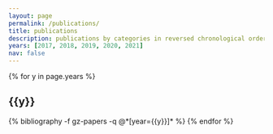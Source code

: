 ```yaml
---
layout: page
permalink: /publications/
title: publications
description: publications by categories in reversed chronological order. generated by jekyll-scholar.
years: [2017, 2018, 2019, 2020, 2021]
nav: false
---
```


<div class="publications">

{% for y in page.years %}
  <h2 class="year">{{y}}</h2>
  {% bibliography -f gz-papers -q @*[year={{y}}]* %}
{% endfor %}

</div>
